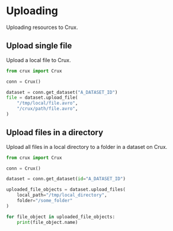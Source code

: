 # Uploading

Uploading resources to Crux.

## Upload single file

Upload a local file to Crux.

```python
from crux import Crux

conn = Crux()

dataset = conn.get_dataset("A_DATASET_ID")
file = dataset.upload_file(
    "/tmp/local/file.avro",
    "/crux/path/file.avro",
)
```

## Upload files in a directory

Upload all files in a local directory to a folder in a dataset on Crux.

```python
from crux import Crux

conn = Crux()

dataset = conn.get_dataset(id="A_DATASET_ID")

uploaded_file_objects = dataset.upload_files(
    local_path="/tmp/local_directory",
    folder="/some_folder"
)

for file_object in uploaded_file_objects:
    print(file_object.name)
```
